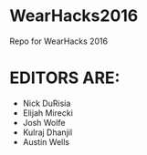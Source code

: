 # WearHacks2016
Repo for WearHacks 2016 

# EDITORS ARE:
- Nick DuRisia
- Elijah Mirecki 
- Josh Wolfe 
- Kulraj Dhanjil
- Austin Wells
